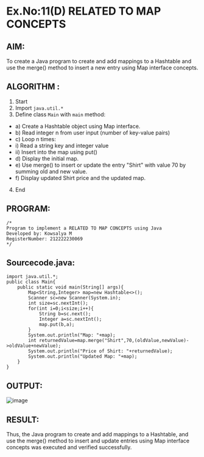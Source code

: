# Ex.No:11(D) RELATED TO MAP CONCEPTS

## AIM:
To create a Java program to create and add mappings to a Hashtable and use the merge() method to insert a new entry using Map interface concepts.

## ALGORITHM :

1.	Start
2.	Import `java.util.*`
3.	Define class `Main` with `main` method:
-	a)  Create a Hashtable object using Map interface.
-	b)  Read integer n from user input (number of key-value pairs)
-	c)  Loop n times:
-	i)  Read a string key and integer value
-	ii) Insert into the map using put()
-	d)  Display the initial map.
-	e)  Use merge() to insert or update the entry "Shirt" with value 70 by summing old and new value.
-	f)  Display updated Shirt price and the updated map.
4.	End

## PROGRAM:
 ```
/*
Program to implement a RELATED TO MAP CONCEPTS using Java
Developed by: Kowsalya M
RegisterNumber: 212222230069
*/
```

## Sourcecode.java:
```
import java.util.*;
public class Main{
    public static void main(String[] args){
        Map<String,Integer> map=new Hashtable<>();
        Scanner sc=new Scanner(System.in);
        int size=sc.nextInt();
        for(int i=0;i<size;i++){
            String b=sc.next();
            Integer a=sc.nextInt();
            map.put(b,a);
        }
        System.out.println("Map: "+map);
        int returnedValue=map.merge("Shirt",70,(oldValue,newValue)->oldValue+newValue);
        System.out.println("Price of Shirt: "+returnedValue);
        System.out.println("Updated Map: "+map);
    }
}
```

## OUTPUT:

![image](https://github.com/user-attachments/assets/3a3bbe10-8398-4079-b47b-a383b2ed30f2)


## RESULT:
Thus, the Java program to create and add mappings to a Hashtable, and use the merge() method to insert and update entries using Map interface concepts was executed and verified successfully.




